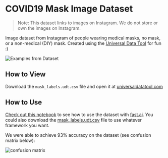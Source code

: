 # COVID19 Mask Image Dataset

> Note: This dataset links to images on Instagram. We do not store or own the images on Instagram.

Image dataset from Instagram of people wearing medical masks, no mask, or a non-medical (DIY) mask. Created using the [Universal Data Tool](https://github.com/UniversalDataTool/universal-data-tool) for fun :)

![Examples from Dataset](https://user-images.githubusercontent.com/1910070/78955540-8a831a00-7aad-11ea-9977-d9c1b5ae141b.png)

## How to View

Download the `mask_labels.udt.csv` file and open it at [universaldatatool.com](https://universaldatatool.com)

## How to Use

[Check out this notebook](https://github.com/UniversalDataTool/coronavirus-mask-image-dataset/blob/master/FastAI%20Classification%20Model.ipynb) to see how to use the dataset with [fast.ai](https://fast.ai). You could also download the [mask_labels.udt.csv](https://github.com/UniversalDataTool/coronavirus-mask-image-dataset/blob/master/mask_labels.udt.csv) file to use whatever framework you want.

We were able to achieve 93% accuracy on the dataset (see confusion matrix below):

![confusion matrix](https://user-images.githubusercontent.com/1910070/78955623-c8803e00-7aad-11ea-898e-d167a7e42ed0.png)

